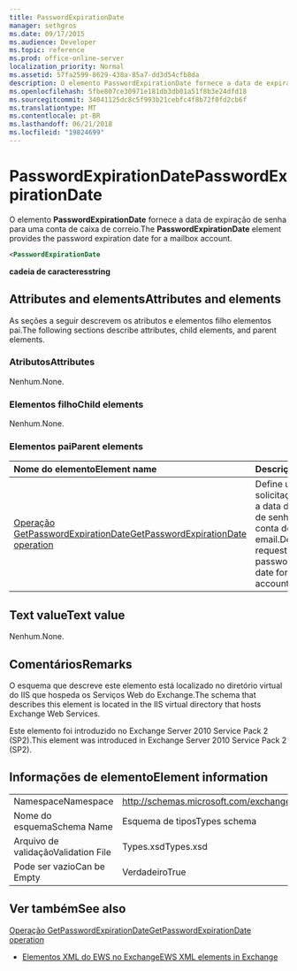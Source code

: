 ```yaml
---
title: PasswordExpirationDate
manager: sethgros
ms.date: 09/17/2015
ms.audience: Developer
ms.topic: reference
ms.prod: office-online-server
localization_priority: Normal
ms.assetid: 57fa2599-8629-438a-85a7-dd3d54cfb8da
description: O elemento PasswordExpirationDate fornece a data de expiração de senha para uma conta de caixa de correio.
ms.openlocfilehash: 5fbe807ce30971e181db3db01a51f8b3e24dfd18
ms.sourcegitcommit: 34041125dc8c5f993b21cebfc4f8b72f0fd2cb6f
ms.translationtype: MT
ms.contentlocale: pt-BR
ms.lasthandoff: 06/21/2018
ms.locfileid: "19824699"
---
```

# <a name="passwordexpirationdate"></a><span data-ttu-id="2e6ab-103">PasswordExpirationDate</span><span class="sxs-lookup"><span data-stu-id="2e6ab-103">PasswordExpirationDate</span></span>

<span data-ttu-id="2e6ab-104">O elemento **PasswordExpirationDate** fornece a data de expiração de senha para uma conta de caixa de correio.</span><span class="sxs-lookup"><span data-stu-id="2e6ab-104">The **PasswordExpirationDate** element provides the password expiration date for a mailbox account.</span></span> 
  
```XML
<PasswordExpirationDate
```

 <span data-ttu-id="2e6ab-105">**cadeia de caracteres**</span><span class="sxs-lookup"><span data-stu-id="2e6ab-105">**string**</span></span>
## <a name="attributes-and-elements"></a><span data-ttu-id="2e6ab-106">Attributes and elements</span><span class="sxs-lookup"><span data-stu-id="2e6ab-106">Attributes and elements</span></span>

<span data-ttu-id="2e6ab-107">As seções a seguir descrevem os atributos e elementos filho elementos pai.</span><span class="sxs-lookup"><span data-stu-id="2e6ab-107">The following sections describe attributes, child elements, and parent elements.</span></span>
  
### <a name="attributes"></a><span data-ttu-id="2e6ab-108">Atributos</span><span class="sxs-lookup"><span data-stu-id="2e6ab-108">Attributes</span></span>

<span data-ttu-id="2e6ab-109">Nenhum.</span><span class="sxs-lookup"><span data-stu-id="2e6ab-109">None.</span></span>
  
### <a name="child-elements"></a><span data-ttu-id="2e6ab-110">Elementos filho</span><span class="sxs-lookup"><span data-stu-id="2e6ab-110">Child elements</span></span>

<span data-ttu-id="2e6ab-111">Nenhum.</span><span class="sxs-lookup"><span data-stu-id="2e6ab-111">None.</span></span>
  
### <a name="parent-elements"></a><span data-ttu-id="2e6ab-112">Elementos pai</span><span class="sxs-lookup"><span data-stu-id="2e6ab-112">Parent elements</span></span>

|<span data-ttu-id="2e6ab-113">**Nome do elemento**</span><span class="sxs-lookup"><span data-stu-id="2e6ab-113">**Element name**</span></span>|<span data-ttu-id="2e6ab-114">**Descrição**</span><span class="sxs-lookup"><span data-stu-id="2e6ab-114">**Description**</span></span>|
|:-----|:-----|
|[<span data-ttu-id="2e6ab-115">Operação GetPasswordExpirationDate</span><span class="sxs-lookup"><span data-stu-id="2e6ab-115">GetPasswordExpirationDate operation</span></span>](getpasswordexpirationdate-operation.md) <br/> |<span data-ttu-id="2e6ab-116">Define uma solicitação para obter a data de expiração de senha para uma conta de email.</span><span class="sxs-lookup"><span data-stu-id="2e6ab-116">Defines a request to get the password expiration date for an email account.</span></span>  <br/> |
   
## <a name="text-value"></a><span data-ttu-id="2e6ab-117">Text value</span><span class="sxs-lookup"><span data-stu-id="2e6ab-117">Text value</span></span>

<span data-ttu-id="2e6ab-118">Nenhum.</span><span class="sxs-lookup"><span data-stu-id="2e6ab-118">None.</span></span>
  
## <a name="remarks"></a><span data-ttu-id="2e6ab-119">Comentários</span><span class="sxs-lookup"><span data-stu-id="2e6ab-119">Remarks</span></span>

<span data-ttu-id="2e6ab-120">O esquema que descreve este elemento está localizado no diretório virtual do IIS que hospeda os Serviços Web do Exchange.</span><span class="sxs-lookup"><span data-stu-id="2e6ab-120">The schema that describes this element is located in the IIS virtual directory that hosts Exchange Web Services.</span></span>
  
<span data-ttu-id="2e6ab-121">Este elemento foi introduzido no Exchange Server 2010 Service Pack 2 (SP2).</span><span class="sxs-lookup"><span data-stu-id="2e6ab-121">This element was introduced in Exchange Server 2010 Service Pack 2 (SP2).</span></span>
  
## <a name="element-information"></a><span data-ttu-id="2e6ab-122">Informações de elemento</span><span class="sxs-lookup"><span data-stu-id="2e6ab-122">Element information</span></span>

|||
|:-----|:-----|
|<span data-ttu-id="2e6ab-123">Namespace</span><span class="sxs-lookup"><span data-stu-id="2e6ab-123">Namespace</span></span>  <br/> |http://schemas.microsoft.com/exchange/services/2006/types  <br/> |
|<span data-ttu-id="2e6ab-124">Nome do esquema</span><span class="sxs-lookup"><span data-stu-id="2e6ab-124">Schema Name</span></span>  <br/> |<span data-ttu-id="2e6ab-125">Esquema de tipos</span><span class="sxs-lookup"><span data-stu-id="2e6ab-125">Types schema</span></span>  <br/> |
|<span data-ttu-id="2e6ab-126">Arquivo de validação</span><span class="sxs-lookup"><span data-stu-id="2e6ab-126">Validation File</span></span>  <br/> |<span data-ttu-id="2e6ab-127">Types.xsd</span><span class="sxs-lookup"><span data-stu-id="2e6ab-127">Types.xsd</span></span>  <br/> |
|<span data-ttu-id="2e6ab-128">Pode ser vazio</span><span class="sxs-lookup"><span data-stu-id="2e6ab-128">Can be Empty</span></span>  <br/> |<span data-ttu-id="2e6ab-129">Verdadeiro</span><span class="sxs-lookup"><span data-stu-id="2e6ab-129">True</span></span>  <br/> |
   
## <a name="see-also"></a><span data-ttu-id="2e6ab-130">Ver também</span><span class="sxs-lookup"><span data-stu-id="2e6ab-130">See also</span></span>



[<span data-ttu-id="2e6ab-131">Operação GetPasswordExpirationDate</span><span class="sxs-lookup"><span data-stu-id="2e6ab-131">GetPasswordExpirationDate operation</span></span>](getpasswordexpirationdate-operation.md)


- [<span data-ttu-id="2e6ab-132">Elementos XML do EWS no Exchange</span><span class="sxs-lookup"><span data-stu-id="2e6ab-132">EWS XML elements in Exchange</span></span>](ews-xml-elements-in-exchange.md)

